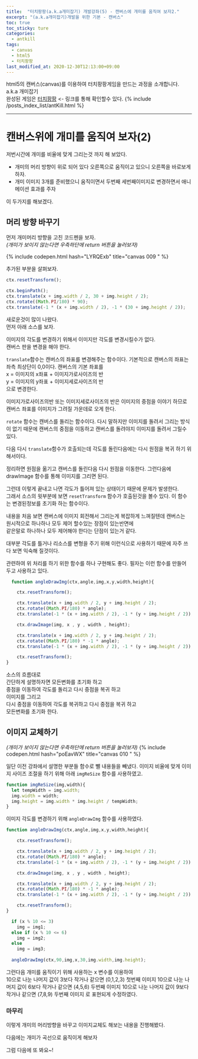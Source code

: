```yaml
---
title:  "터치팡팡(a.k.a개미잡기) 개발강좌(5) - 캔버스에 개미를 움직여 보자2."
excerpt: "(a.k.a개미잡기)개발을 위한 기본 - 캔버스"
toc: true
toc_sticky: ture
categories:
  - antkill
tags:
  - canvas
  - html5
  - 터치팡팡
last_modified_at: 2020-12-30T12:13:00+09:00
---
```


html5의 캔버스(canvas)를 이용하여 터치팡팡게임을 만드는 과정을 소개합니다. a.k.a 개미잡기  
완성된 게임은 [터치팡팡](https://mnmsoft.co.kr/content/ant) <- 링크를 통해 확인할수 있다.
{% include /posts_index_list/antKill.html %}

---

# 캔버스위에 개미를 움직여 보자(2)

저번시간에 개미를 비율에 맞게 그리는것 까지 해 보았다.

- 개미의 머리 방향이 위로 되어 있다 오른쪽으로 움직이고 있으니 오른쪽을 바로보게 하자.
- 개미 이미지 3개를 준비했으니 움직이면서 두번째 세번째이미지로 변경하면서 애니메이션 효과를 주자
  
이 두가지를 해보겠다.

## 머리 방향 바꾸기

먼저 개미머리 방향을 고친 코드펜을 보자.  
 *(개미가 보이지 않는다면 우측하단에 return 버튼을 눌러보자)*

{% include codepen.html hash="LYRQExb" title="canvas 009 " %} 


추가된 부분을 살펴보자.
``` js
ctx.resetTransform();
```

``` js
ctx.beginPath();
ctx.translate(x + img.width / 2, 30 + img.height / 2);
ctx.rotate((Math.PI/180) * 90);
ctx.translate(-1 * (x + img.width / 2), -1 * (30 + img.height / 2));
```

새로운것이 많이 나왔다.  
먼저 아래 소스를 보자.  

이미지의 각도를 변경하기 위해서 이미지만 각도를 변경시킬수가 없다.  
캔버스 판을 변경을 해야 한다.  

`translate`함수는 캔버스의 좌표를 변경해주는 함수이다.
기본적으로 캔버스의 좌표는 좌측 최상단이 0,0이다.
캔버스의 기본 좌표를   
x = 이미지의 x좌표 + 이미지가로사이즈의 반  
y = 이미지의 y좌표 + 이미지세로사이즈의 반  
으로 변경한다.

이미지가로사이즈의반 또는 이미지세로사이즈의 반은 이미지의 중점을 이야기 하므로 
캔버스 좌표를 이미지가 그려질 가운데로 오게 한다.

`rotate` 함수는 캔버스를 돌리는 함수이다.
다시 말하지만 이미지를 돌려서 그리는 방식이 없기 때문에 캔버스의 중점을 이동하고 캔버스를 돌려야지 이미지를 돌려서 그릴수 있다.

다음 다시 `translate`함수가 호출되는데 각도를 돌린다음에는 다시 원점을 복귀 하기 위해서이다.

정리하면 원점을 옮기고 캔버스를 돌린다음 다시 원점을 이동한다.
그런다음에 drawImage 함수를 통해 이미지를 그리면 된다.

그런데 이렇게 끝내고 나면 각도가 틀어져 있는 상태이기 때문에 문제가 발생한다.  
그래서 소스의 윗부분에 보면
`resetTransform` 함수가 호출된것을 볼수 있다.
이 함수는 변경된정보를 초기화 하는 함수이다.

내용을 처음 보면 캔버스에 이미지 회전해서 그리는게 복잡하게 느껴질텐데 캔버스는  
원시적으로 하나하나 모두 제어 할수있는 장점이 있는반면에  
같은말로 하나하나 모두 제어해야 한다는 단점이 있는거 같다.

대부분 각도를 틀거나 리소스를 변형을 주기 위해 이런식으로 사용하기 때문에 자주 쓰다 보면 익숙해 질것이다.

관련하여 위 처리를 하기 위한 함수를 하나 구현해도 좋다.
필자는 이런 함수를 만들어 두고 사용하고 있다.

``` js
  function angleDrawImg(ctx,angle,img,x,y,width,height){

	ctx.resetTransform();

	ctx.translate(x + img.width / 2, y + img.height / 2);
	ctx.rotate((Math.PI/180) * angle);
	ctx.translate(-1 * (x + img.width / 2), -1 * (y + img.height / 2));

	ctx.drawImage(img, x , y , width , height);

	ctx.translate(x + img.width / 2, y + img.height / 2);
	ctx.rotate((Math.PI/180) * -1 * angle);
	ctx.translate(-1 * (x + img.width / 2), -1 * (y + img.height / 2));

	ctx.resetTransform();
}
```

소스의 흐름대로  
간단하게 설명하자면 모든변화를 초기화 하고  
중점을 이동하여 각도를 돌리고 다시 중점을 복귀 하고  
이미지를 그리고  
다시 중점을 이동하여 각도를 복귀하고 다시 중점을 복귀 하고  
모든변화를 초기화 한다.  


## 이미지 교체하기

*(개미가 보이지 않는다면 우측하단에 return 버튼을 눌러보자)*
{% include codepen.html hash="poEavWX" title="canvas 010 " %} 

일단 이전 강좌에서 설명한 부분들 함수로 뺄 내용들을 빼냈다.
이미지 비율에 맞게 이미지 사이즈 조절을 하기 위해 아래  `imgReSize` 함수를 사용하였고.
``` js
function imgReSize(img,width){
  let tempWidth = img.width;
  img.width = width;
  img.height = img.width * img.height / tempWidth;
}
```

이미지 각도를 변경하기 위해 `angleDrawImg` 함수를 사용하였다.
``` js
function angleDrawImg(ctx,angle,img,x,y,width,height){

	ctx.resetTransform();

	ctx.translate(x + img.width / 2, y + img.height / 2);
	ctx.rotate((Math.PI/180) * angle);
	ctx.translate(-1 * (x + img.width / 2), -1 * (y + img.height / 2));

	ctx.drawImage(img, x , y , width , height);

	ctx.translate(x + img.width / 2, y + img.height / 2);
	ctx.rotate((Math.PI/180) * -1 * angle);
	ctx.translate(-1 * (x + img.width / 2), -1 * (y + img.height / 2));

	ctx.resetTransform();
}
```
  
    

``` js
  if (x % 10 <= 3)
    img = img1;
  else if (x % 10 <= 6)
    img = img2;
  else
    img = img3;
    
  angleDrawImg(ctx,90,img,x,30,img.width,img.height);
```

그런다음 개미를 움직이기 위해 사용하는 x 변수를 이용하여  
10으로 나눈 나머지 값이 3보다 작거나 같으면 (0,1,2,3)  첫번째 이미지
10으로 나눈 나머지 값이 6보다 작거나 같으면 (4,5,6)  두번째 이미지
10으로 나눈 나머지 값이 9보다 작거나 같으면 (7,8,9)  두번째 이미지
로 표현되게 수정하였다.


### 마무리 

이렇게 개미의 머리방향을 바꾸고 이미지교체도 해보는 내용을 진행해봤다.

다음에는 개미가 곡선으로 움직이게 해보자

그럼 다음에 또 봐요~!









          





























